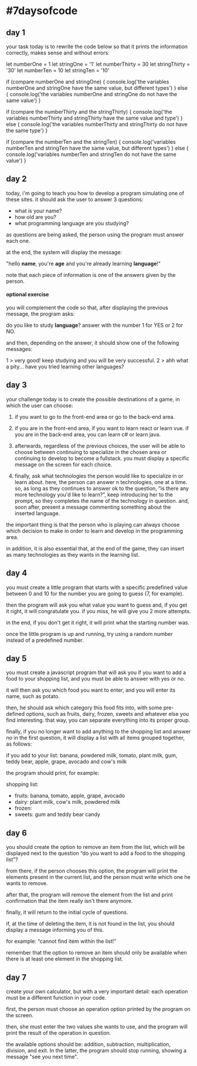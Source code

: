 # #7daysofcode

## day 1

your task today is to rewrite the code below so that it prints the information correctly, makes sense and without errors:

let numberOne = 1
let stringOne = '1'
let numberThirty = 30
let stringThirty = '30'
let numberTen = 10
let stringTen = '10'

if (compare numberOne and stringOne) {
   console.log('the variables numberOne and stringOne have the same value, but different types')
} else {
   console.log('the variables numberOne and stringOne do not have the same value')
}

if (compare the numberThirty and the stringThirty) {
   console.log('the variables numberThirty and stringThirty have the same value and type')
} else {
   console.log('the variables numberThirty and stringThirty do not have the same type')
}

if (compare the numberTen and the stringTen) {
   console.log('variables numberTen and stringTen have the same value, but different types')
} else {
   console.log('variables numberTen and stringTen do not have the same value')
}

## day 2

today, i'm going to teach you how to develop a program simulating one of these sites. it should ask the user to answer 3 questions:

- what is your name?
- how old are you?
- what programming language are you studying?

as questions are being asked, the person using the program must answer each one.

at the end, the system will display the message:

"hello **name**, you're **age** and you're already learning **language**!"

note that each piece of information is one of the answers given by the person.

#### optional exercise

you will complement the code so that, after displaying the previous message, the program asks:

do you like to study **language**? answer with the number 1 for YES or 2 for NO.

and then, depending on the answer, it should show one of the following messages:

1 > very good! keep studying and you will be very successful.
2 > ahh what a pity... have you tried learning other languages?

## day 3

your challenge today is to create the possible destinations of a game, in which the user can choose:

1. if you want to go to the front-end area or go to the back-end area.

2. if you are in the front-end area, if you want to learn react or learn vue. if you are in the back-end area, you can learn c# or learn java.

3. afterwards, regardless of the previous choices, the user will be able to choose between continuing to specialize in the chosen area or continuing to develop to become a fullstack. you must display a specific message on the screen for each choice.

4. finally, ask what technologies the person would like to specialize in or learn about. here, the person can answer n technologies, one at a time. so, as long as they continues to answer ok to the question, “is there any more technology you'd like to learn?”, keep introducing her to the prompt, so they completes the name of the technology in question. and, soon after, present a message commenting something about the inserted language.

the important thing is that the person who is playing can always choose which decision to make in order to learn and develop in the programming area.

in addition, it is also essential that, at the end of the game, they can insert as many technologies as they wants in the learning list.

## day 4

you must create a little program that starts with a specific predefined value between 0 and 10 for the number you are going to guess (7, for example).

then the program will ask you what value you want to guess and, if you get it right, it will congratulate you. if you miss, he will give you 2 more attempts.

in the end, if you don't get it right, it will print what the starting number was.

once the little program is up and running, try using a random number instead of a predefined number.

## day 5

you must create a javascript program that will ask you if you want to add a food to your shopping list, and you must be able to answer with yes or no.

it will then ask you which food you want to enter, and you will enter its name, such as potato.

then, he should ask which category this food fits into, with some pre-defined options, such as fruits, dairy, frozen, sweets and whatever else you find interesting. that way, you can separate everything into its proper group.

finally, if you no longer want to add anything to the shopping list and answer no in the first question, it will display a list with all items grouped together, as follows:

if you add to your list:
banana, powdered milk, tomato, plant milk, gum, teddy bear, apple, grape, avocado and cow's milk

the program should print, for example:

shopping list:
- fruits: banana, tomato, apple, grape, avocado
- dairy: plant milk, cow's milk, powdered milk
- frozen:
- sweets: gum and teddy bear candy

## day 6

you should create the option to remove an item from the list, which will be displayed next to the question “do you want to add a food to the shopping list”?

from there, if the person chooses this option, the program will print the elements present in the current list, and the person must write which one he wants to remove.

after that, the program will remove the element from the list and print confirmation that the item really isn't there anymore.

finally, it will return to the initial cycle of questions.

if, at the time of deleting the item, it is not found in the list, you should display a message informing you of this.

for example: “cannot find item within the list!”

remember that the option to remove an item should only be available when there is at least one element in the shopping list.

## day 7

create your own calculator, but with a very important detail: each operation must be a different function in your code.

first, the person must choose an operation option printed by the program on the screen.

then, she must enter the two values she wants to use, and the program will print the result of the operation in question.

the available options should be: addition, subtraction, multiplication, division, and exit. In the latter, the program should stop running, showing a message "see you next time".